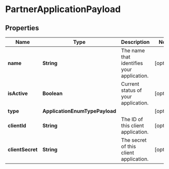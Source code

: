 

# PartnerApplicationPayload


## Properties

| Name | Type | Description | Notes |
|------------ | ------------- | ------------- | -------------|
|**name** | **String** | The name that identifies your application. |  [optional] |
|**isActive** | **Boolean** | Current status of your application. |  [optional] |
|**type** | **ApplicationEnumTypePayload** |  |  [optional] |
|**clientId** | **String** | The ID of this client application. |  [optional] |
|**clientSecret** | **String** | The secret of this client application. |  [optional] |



